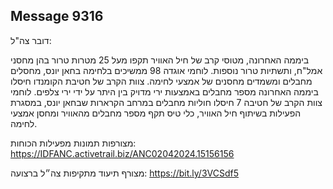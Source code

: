 ## Message 9316

דובר צה"ל:

ביממה האחרונה, מטוסי קרב של חיל האוויר תקפו מעל 25 מטרות טרור בהן מחסני אמל"ח, ותשתיות טרור נוספות.
לוחמי אוגדה 98 ממשיכים בלחימה בחאן יונס, מחסלים מחבלים ומשמדים מחסנים של אמצעי לחימה. 
צוות הקרב של חטיבת הקומנדו חיסלו ביממה האחרונה מספר מחבלים באמצעות ירי מדויק בין היתר על ידי ירי צלפים. 
לוחמי צוות הקרב של חטיבה 7 חיסלו חוליות מחבלים במרחב הקרארות שבחאן יונס, במסגרת הפעילות בשיתוף חיל האוויר, כלי טיס תקף מספר מחבלים מהאוויר ומחסן אמצעי לחימה.                                                                                      

מצורפות תמונות מפעילות הכוחות: https://IDFANC.activetrail.biz/ANC02042024.15156156

מצורף תיעוד מתקיפות צה״ל ברצועה: https://bit.ly/3VCSdf5

